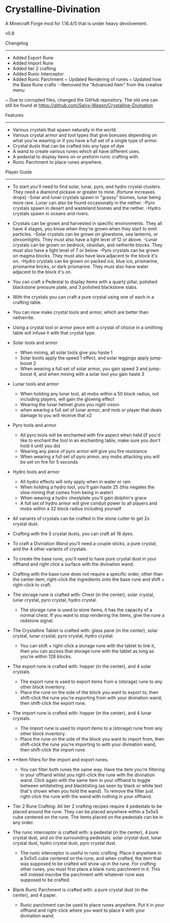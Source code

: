 # Crystalline-Divination
 A Minecraft Forge mod for 1.16.4/5 that is under heavy devolvement.

v0.8

Changelog
*********
+ Added Export Rune
+ Added Import Rune
+ Added tier 2 crafting
+ Added Runic Interceptor
+ Added Runic Parchment
~ Updated Rendering of runes
~ Updated how the Base Rune crafts
--Removed the "Advanced Item" from the creative menu

~ Due to corrupted files, changed the GitHub repository. The old one can still be found at https://github.com/Salyx-Wagon/Crystalline-Divination

Features
********
- Various crystals that spawn naturally in the world.
- Various crystal armor and tool types that give bonuses depending on what you're wearing or if you
have a full set of a single type of armor.
- Crystal dusts that can be crafted into any type of dye
- A wand to create various runes which all have different uses. 
- A pedestal to display items on or preform runic crafting with.
- Runic Parchment to place runes anywhere.


Player Guide
************
- To start you'll need to find solar, lunar, pyro, and hydro crystal clusters. They need a diamond pickaxe or greater to mine.
(fortune increases drops)
	-Solar and lunar crystals spawn in "grassy" biomes, lunar being more rare. Lunar can also be found occasionally in the nether.
	-Pyro crystals spawn in desert and wasteland biomes and the nether.
	-Hydro crystals spawn in oceans and rivers.

- Crystals can be grown and harvested in specific environments. They all have 4 stages, you know when they're grown when they start to emit particles.
	-Solar crystals can be grown on glowstone, sea lanterns, or shroomlights. They must also have a light level of 12 or above.
	-Lunar crystals can be grown on bedrock, obsidian, and netherite blocks. They must also have a light level of 7 or below.
	-Pyro crystals can be grown on magma blocks. They must also have lava adjacent to the block it's on.
	-Hydro crystals can be grown on packed ice, blue ice, prismarine, prismarine bricks, or dark prismarine. They must also have water adjacent to the block it's on.

- You can craft a Pedestal to display items with a quartz pillar, polished blackstone pressure plate, and 3 polished blackstone slabs.

- With the crystals you can craft a pure crystal using one of each in a crafting table.

- You can now make crystal tools and armor, which are better than netherrite. 

- Using a crystal tool or armor piece with a crystal of choice in a smithing table will infuse it with that crystal type.

- Solar tools and armor
	- When mining, all solar tools give you haste 1
	- Solar boots apply the speed 1 effect, and solar leggings apply jump-boost 2
	- When wearing a full set of solar armor, you gain speed 3 and jump-boost 4, and when mining with a solar tool you gain haste 3
- Lunar tools and armor
	- When holding any lunar tool, all mobs within a 50 block radius, not including players, will gain the glowing effect
	- Wearing the lunar helmet gives you night vision
	- when wearing a full set of lunar armor, and mob or player that deals damage to you will receive that x2
- Pyro tools and armor
	- All pyro tools will be enchanted with fire aspect when held 
	(if you'd like to enchant the tool in an enchanting table, make sure you don't hold it until you do)
	- Wearing any piece of pyro armor will give you fire resistance
	- When wearing a full set of pyro armor, any mobs attacking you will be set on fire for 5 seconds
- Hydro tools and armor
	- All hydro effects will only apply when in water or rain
	- When holding a hydro tool, you'll gain haste 25 (this negates the slow mining that comes from being in water)
	- When wearing a hydro chestplate you'll gain dolphin's grace
	- A full set of hydro armor will give conduit power to all players and mobs within a 32 block radius including yourself

- All variants of crystals can be crafted in the stone cutter to get 2x crystal dust.

- Crafting with the 5 crystal dusts, you can craft all 16 dyes.

- To craft a Divination Wand you'll need a couple sticks, a pure crystal, and the 4 other variants of crystals.

- To create the base rune, you'll need to have pure crystal dust in your offhand and right click a surface with the divination wand.

- Crafting with the base rune does not require a specific order, other than the center item; right-click the ingredients onto the 
base rune and shift + right-click to craft.

- The storage rune is crafted with: Chest (in the center), solar crystal, lunar crystal, pyro crystal, hydro crystal.
	- The storage rune is used to store items, it has the capacity of a normal chest. If you want to stop rendering the items, give the rune a redstone signal.

- The Crystalline Tablet is crafted with: glass pane (in the center), solar crystal, lunar crystal, pyro crystal, hydro crystal.
	- You can shift + right-click a storage rune with the tablet to link it, then you can access that storage rune with the tablet as long as you're within 128 blocks.

- The export rune is crafted with: hopper (in the center), and 4 solar crystals.
	- The export rune is used to export items from a (storage) rune to any other block inventory. 
	- Place the rune on the side of the block you want to export to, then shift-click the rune you're exporting from with your
	divination wand, then shift-click the export rune. 

- The import rune is crafted with: hopper (in the center), and 4 lunar crystals.
	- The import rune is used to import items to a (storage) rune from any other block inventory. 
	- Place the rune on the side of the block you want to import from, then shift-click the rune you're importing to with your
	divination wand, then shift-click the import rune. 

- **Item filters for the import and export runes.
	- You can filter both runes the same way. Have the item you're filtering in your offhand whilst you right-click the rune with
	the divination wand. Click again with the same item in your offhand to toggle between whitelisting and blacklisting (as seen by
	black or white text that's shown when you hold the wand). To remove the filter just right-click the rune with the wand with 
	nothing in your offhand.

- Tier 2 Rune Crafting: All tier 2 crafting recipes require 4 pedestals to be placed around the rune. They can be placed anywhere 
within a 5x5x5 cube centered on the rune. The items placed on the pedestals can be in any order.

- The runic interceptor is crafted with: a pedestal (in the center), 4 pure crystal dust, and on the surrounding pedestals: solar 
crystal dust, lunar crystal dust, hydro crystal dust, pyro crystal dust.
	- The runic interceptor is useful in runic crafting. Place it anywhere in a 5x5x5 cube centered on the rune, and when crafted, 
	the item that was supposed to be crafted will show up in the rune. For crafting other runes, you must first place a blank runic 
	parchment in it. This will instead inscribe the parchment with whatever rune was supposed to be crafted.

- Blank Runic Parchment is crafted with: a pure crystal dust (in the center), and 4 paper.
	- Runic parchment can be used to place runes anywhere. Put it in your offhand and right-click where you want to place it with 
	your divination wand. 
